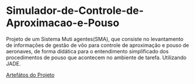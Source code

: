 # Simulador-de-Controle-de-Aproximacao-e-Pouso
Projeto de um Sistema Muti agentes(SMA), que consiste no levantamento de informações de gestão de vôo para controle de aproximação e pouso de aeronaves, de forma didática para  o entendimento  simplificado dos procedimentos de pouso que acontecem no ambiente de tarefa. Utilizando JADE.

[Artefátos do Projeto](https://github.com/antoniotavares20/Simulador-de-Controle-de-Aproximacao-e-Pouso/wiki)
